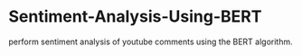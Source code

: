 # Sentiment-Analysis-Using-BERT
perform sentiment analysis of youtube comments using the BERT algorithm.
